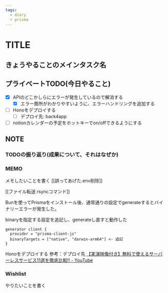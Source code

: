 ```yaml
---
tags:
  - diary
  - prisma
---
```

# TITLE
## きょうやることのメインタスク名

## プライベートTODO(今日やること)
- [x] APIのどこかしらにエラーが発生しているので解消する
	- [x] エラー箇所がわかりやすいように、エラーハンドリングを追加する
- [ ] Honoをデプロイする
	- [ ] デプロイ先: back4app
- [ ] notionカレンダーの予定をホットキーでon/offできるようにする

## NOTE
### TODOの振り返り(成果について、それはなぜか)



### MEMO
メモしたいことを書く
[[誤ってあげた.env削除]]

[[ファイル転送 rsyncコマンド]]

Bunを使ってPrismaをインストール後、通常通りの設定でgenerateするとバイナリーエラーが発生した。

binaryを指定する設定を追記し、generateし直すと動作した
```
generator client {
  provider = "prisma-client-js"
  binaryTargets = ["native", "darwin-arm64"] <- 追記
}
```

Honoをデプロイする
参考：デプロイ先
[【実演映像付き】無料で使えるサーバーレスサービス11選を徹底比較!! - YouTube](https://youtu.be/682QkAioZGk?si=PYmCEM2hmO3fo3Ev)


### Wishlist
やりたいことを書く
